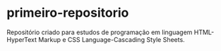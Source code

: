 # primeiro-repositorio
Repositório criado para estudos de programação em linguagem HTML-HyperText Markup e CSS Language-Cascading Style Sheets.
